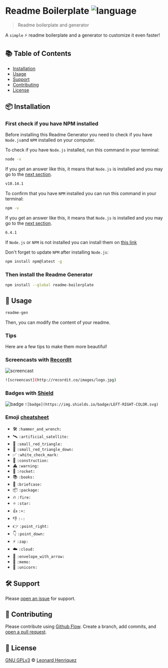 # Readme Boilerplate ![language](https://img.shields.io/badge/language-javascript-blue.svg)

> Readme boilerplate and generator

A `simple` :zap: readme boilerplate and a generator to customize it even faster!

## :books: Table of Contents

- [Installation](#package-installation)
- [Usage](#rocket-usage)
- [Support](#hammer_and_wrench-support)
- [Contributing](#memo-contributing)
- [License](#scroll-license)

## :package: Installation

### First check if you have NPM installed

Before installing this Readme Generator you need to check if you have `Node.js`and `NPM` installed on your computer.

To check if you have `Node.js` installed, run this command in your terminal:

```sh
node -v
```

If you get an answer like this, it means that `Node.js` is installed and you may go to the [next section](#then-install-the-readme-generator).

```sh
v10.14.1
```

To confirm that you have `NPM` installed you can run this command in your terminal:

```sh
npm -v
```

If you get an answer like this, it means that `Node.js` is installed and you may go to the [next section](#then-install-the-readme-generator).

```sh
6.4.1
```

If `Node.js` or `NPM` is not installed you can install them on [this link](https://nodejs.org/en/)

Don't forget to update `NPM` after installing `Node.js`:

```sh
npm install npm@latest -g
```

### Then install the Readme Generator

```sh
npm install --global readme-boilerplate
```

## :rocket: Usage

```sh
readme-gen
```

Then, you can modify the content of your readme.


### Tips

Here are a few tips to make them more beautiful!

### Screencasts with [RecordIt](http://recordit.co/)

![screencast](https://github.com/dbader/readme-template/blob/master/header.png?raw=true)

```sh
![screencast](http://recordit.co/images/logo.jpg)
```

### Badges with [Shield](https://shields.io/)

![badge](https://img.shields.io/badge/LEFT-RIGHT-brightgreen.svg) `![badge](https://img.shields.io/badge/LEFT-RIGHT-COLOR.svg)`

### Emoji [cheatsheet](emoji.md)

- :hammer_and_wrench: `:hammer_and_wrench:`
- :artificial_satellite: `:artificial_satellite:`
- :small_red_triangle: `:small_red_triangle:`
- :small_red_triangle_down: `:small_red_triangle_down:`
- :white_check_mark: `:white_check_mark:`
- :construction: `:construction:`
- :warning: `:warning:`
- :rocket: `:rocket:`
- :books: `:books:`
- :briefcase: `:briefcase:`
- :package: `:package:`
- :fire: `:fire:`
- :star: `:star:`
- :+1: `:+:`
- :-1: `:-:`
- :point_right: `:point_right:`
- :point_down: `:point_down:`
- :zap: `:zap:`
- :cloud: `:cloud:`
- :envelope_with_arrow: `:envelope_with_arrow:`
- :memo: `:memo:`
- :unicorn: `:unicorn:`

## :hammer_and_wrench: Support

Please [open an issue](https://github.com/leonard-henriquez/readme-boilerplate/issues/new) for support.

## :memo: Contributing

Please contribute using [Github Flow](https://guides.github.com/introduction/flow/). Create a branch, add commits, and [open a pull request](https://github.com/leonard-henriquez/readme-boilerplate/compare/).

## :scroll: License

[GNU GPLv3](LICENSE) © [Leonard Henriquez](https://github.com/leonard-henriquez/)
